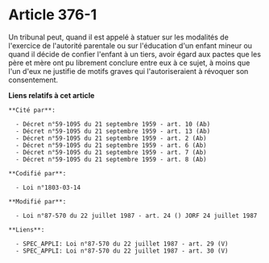 # Article 376-1

Un tribunal peut, quand il est appelé à statuer sur les modalités de l'exercice de l'autorité parentale ou sur l'éducation
d'un enfant mineur ou quand il décide de confier l'enfant à un tiers, avoir égard aux pactes que les père et mère ont pu
librement conclure entre eux à ce sujet, à moins que l'un d'eux ne justifie de motifs graves qui l'autoriseraient à révoquer
son consentement.

**Liens relatifs à cet article**

	**Cité par**:

	  - Décret n°59-1095 du 21 septembre 1959 - art. 10 (Ab)
	  - Décret n°59-1095 du 21 septembre 1959 - art. 13 (Ab)
	  - Décret n°59-1095 du 21 septembre 1959 - art. 2 (Ab)
	  - Décret n°59-1095 du 21 septembre 1959 - art. 6 (Ab)
	  - Décret n°59-1095 du 21 septembre 1959 - art. 7 (Ab)
	  - Décret n°59-1095 du 21 septembre 1959 - art. 8 (Ab)

	**Codifié par**:

	  - Loi n°1803-03-14

	**Modifié par**:

	  - Loi n°87-570 du 22 juillet 1987 - art. 24 () JORF 24 juillet 1987

	**Liens**:

	  - SPEC_APPLI: Loi n°87-570 du 22 juillet 1987 - art. 29 (V)
	  - SPEC_APPLI: Loi n°87-570 du 22 juillet 1987 - art. 30 (V)

